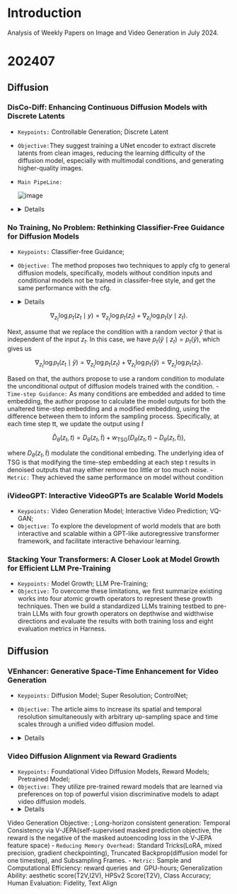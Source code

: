 # Introduction
Analysis of Weekly Papers on Image and Video Generation in July 2024.

# 202407

## Diffusion

### DisCo-Diff: Enhancing Continuous Diffusion Models with Discrete Latents
- `Keypoints:`  Controllable Generation; Discrete Latent
- `Objective:`They suggest training a UNet encoder to extract discrete latents from clean images, reducing the learning difficulty of the diffusion model, especially with multimodal conditions, and generating higher-quality images.

- `Main PipeLine:`

  
    ![image](https://github.com/user-attachments/assets/7c754699-0d5d-4e19-988c-c3f67696f3a4)
-   <details>
    <summary>Details</summary>

    - `Method:` The diffusion model learns to map multiple conditions to 2D images, which is challenging. The authors propose using a tokenizer and codebook as priors for generation. Training occurs in two stages: first, the tokenizer is trained with the diffusion UNet using ground truth images; second, an autoregressive model generates tokens from the codebook. During inference, tokens are sampled from the codebook and generated autoregressively. Those tokens will be input into the diffusion model to generate images as a condition.

</details>

### No Training, No Problem: Rethinking Classifier-Free Guidance for Diffusion Models
- `Keypoints:` Classifier-free Guidance;
- `Objective:` The method proposes two techniques to apply cfg to general diffusion models, specifically, models without condition inputs and conditional models not be trained in classifer-free style, and get the same performance with the cfg. 

-   <details>
    <summary>Details</summary>

    - `Method:` The author proposes two techniques. 
        - `Independent Condition Guidance: `
During the training process of classifier-free models, dropping conditions in a probability ratio is required. However, this increases the difficulty of learning. The authors propose to train the model with conditions throughout the process and use Independent Condition Guidance to obtain high-quality images similar to CFG. First, note that at each time step $t$, classifier-free guidance uses the conditional score $\nabla_{z_t} \log p_t(z_t \mid y)$ and the unconditional score $\nabla_{z_t} \log p_t(z_t)$ to guide the sampling process. Based on Bayes' theorem, we can write $p_t(z_t \mid y) = \frac{p_t(y \mid z_t)p_t(z_t)}{p_t(y)}$, which gives us

$$
\nabla_{z_t} \log p_t(z_t \mid y) = \nabla_{z_t} \log p_t(z_t) + \nabla_{z_t} \log p_t(y \mid z_t).
$$

Next, assume that we replace the condition with a random vector $\hat{y}$ that is independent of the input $z_t$. In this case, we have $p_t(\hat{y} \mid z_t) = p_t(\hat{y})$, which gives us

$$
\nabla_{z_t} \log p_t(z_t \mid \hat{y}) = \nabla_{z_t} \log p_t(z_t) + \nabla_{z_t} \log p_t(\hat{y}) = \nabla_{z_t} \log p_t(z_t).
$$

Based on that, the authors propose to use a random condition to modulate the unconditional output of diffusion models trained with the condition.
        - `Time-step Guidance:`
         As many conditions are embedded and added to time embedding, the author propose to calculate the model outputs for both the unaltered time-step embedding and a modified embedding, using the difference between them to inform the sampling process. Specifically, at each time step tt, we update the output using $\tilde{t}$
```math
\hat{D}_{\theta}(z_t, t) = D_{\theta}(z_t, \tilde{t}) + w_{\text{TSG}} \left( D_{\theta}(z_t, t) - D_{\theta}(z_t, \tilde{t}) \right),
```

  where $D_{\theta}(z_t, \tilde{t})$ modulate the conditional embeding. The underlying idea of TSG is that modifying the time-step embedding at each step t results in denoised outputs that may either remove too little or too much noise.
    - `Metric:` They achieved the same performance on model without condition
</details>


### iVideoGPT: Interactive VideoGPTs are Scalable World Models 

- `Keypoints:` Video Generation Model; Interactive Video Prediction; VQ-GAN;
- `Objective:` To explore the development of world models that are both interactive and scalable within a GPT-like autoregressive transformer framework, and facilitate interactive behaviour learning.


### Stacking Your Transformers: A Closer Look at Model Growth for Efficient LLM Pre-Training
- `Keypoints:` Model Growth;  LLM Pre-Training;
- `Objective:` To overcome these limitations, we first summarize existing works into four atomic growth operators to represent these growth techniques. Then we build a standardized LLMs training testbed to pre-train LLMs with four growth operators on depthwise and widthwise directions and evaluate the results with both training loss and eight evaluation metrics in Harness.


## Diffusion

### VEnhancer: Generative Space-Time Enhancement for Video Generation
- `Keypoints:` Diffusion Model; Super Resolution; ControlNet;
- `Objective:` The article aims to increase its spatial and temporal resolution simultaneously with arbitrary up-sampling space and time scales through a unified video diffusion model.

-   <details>
    <summary>Details</summary>

    - `Method:` The researchers train a video ControlNet based on a pretrained diffusion model, using different low-resolution and low-frame-rate videos as conditions. Besides, they inject the scale of spaitial and temporal inot the ControlNet.

    - `Metric:` They surpasses existing state-of-the-art video super-resolution and space-time super-resolution methods in enhancing AIgenerated videos. They help exisiting open-source state-of-theart text-to-video method, VideoCrafter-2, reaches the top one in video generation benchmark – VBench. Their disadvantage is that they cannot support ultra-high resolutions, such as 4K.

</details>

### Video Diffusion Alignment via Reward Gradients
- `Keypoints:` Foundational Video Diffusion Models, Reward Models; Pretrained Model;
- `Objective:` They utilize pre-trained reward models that are learned via preferences on top of powerful vision discriminative models to adapt video diffusion models.
-   <details>
    <summary>Details</summary>
    - `Method:` They presented VADER, which is a sample and compute efficient framework for fine-tuning pre-trained video diffusion models via reward gradients.
    - `Reward Models:` Image-Text Similarity Reward： Human Preference Reward Models (HPSv2 and  PickScore: input an image-text pair and predict human preference for the generated image); Video-Text Similarity Reward: Video Action Classification (VideoMAE, the whole video as input, reward is the probability predicted by the action classifier for the desired behavior); Image Generation Objective: Aesthetic Reward Model (LAION aesthetic predictor V2, aesthetic score from 1 to 10, where images rated as 10 are classified as art pieces.), Object Removal(YOLOS, reward is one minus the confidence score of the target object category)
Video Generation Objective: ; Long-horizon consistent generation: Temporal Consistency via V-JEPA(self-supervised masked prediction objective, the reward is the negative of the masked autoencoding loss in the V-JEPA feature space)
    - `Reducing Memory Overhead:` Standard Tricks(LoRA, mixed precision, gradient checkpointing), Truncated Backprop(diffusion model for one timestep), and Subsampling Frames.
    - `Metric:` Sample and Computational Efficiency: reward queries and  GPU-hours; Generalization Ability: aesthetic score(T2V,I2V), HPSv2 Score(T2V), Class Accuracy; Human Evaluation: Fidelity, Text Align
    
